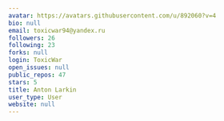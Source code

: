```yaml
---
avatar: https://avatars.githubusercontent.com/u/892060?v=4
bio: null
email: toxicwar94@yandex.ru
followers: 26
following: 23
forks: null
login: ToxicWar
open_issues: null
public_repos: 47
stars: 5
title: Anton Larkin
user_type: User
website: null
---
```

